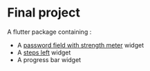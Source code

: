 # Final project

A flutter package containing :
- A [password field with strength meter](https://ui-patterns.com/patterns/PasswordStrengthMeter) widget
- A [steps left](https://ui-patterns.com/patterns/StepsLeft) widget
- A progress bar widget
